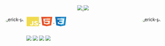 <div align="center">
  <a href="https://github.com/Erkjrg">
  <img height="180em" src="https://github-readme-stats.vercel.app/api?username=Erkjrg&show_icons=true&theme=dark&include_all_commits=true&count_private=true"/>
  <img height="150em" src="https://github-readme-stats.vercel.app/api/top-langs/?username=Erkjrg&layout=compact&langs_count=7&theme=dark"/>
    
</div>
<div style="display: inline_block"><br>
  <img align="center" alt="Erick-Js" height="30" width="40" src="https://raw.githubusercontent.com/devicons/devicon/master/icons/javascript/javascript-plain.svg">
  <img align="center" alt="Erick-HTML" height="30" width="40" src="https://raw.githubusercontent.com/devicons/devicon/master/icons/html5/html5-original.svg">
  <img align="center" alt="Erick-CSS" height="30" width="40" src="https://raw.githubusercontent.com/devicons/devicon/master/icons/css3/css3-original.svg">
   <img align="right" alt="erick-pic" height="150" style="border-radius:50px;"
    src="https://cdn.discordapp.com/attachments/900538286207029248/909989269047758888/03_Original.png">
  <img align="left" alt="erick-pic" height="150" style="border-radius:50px;"
    src="https://cdn.discordapp.com/attachments/900538286207029248/909989818338009108/01_Original.png">
  
</div>
  
  ##
 
<div> 
  <a href="https://instagram.com/erkjrg" arget="_blank"><img src="https://img.shields.io/badge/-Instagram-%23E4405F?style=for-the-badge&logo=instagram&logoColor=white" target="_blank"></a>
  <a href="https://www.behance.net/erkjrg" arget="_blank"><img src="https://img.shields.io/badge/-Instagram-%23E4405F?style=for-the-badge&logo=instagram&logoColor=white" target="_blank"></a>
 	<a href="https://www.twitch.tv/erkjrg" target="_blank"><img src="https://img.shields.io/badge/Twitch-9146FF?style=for-the-badge&logo=twitch&logoColor=white" target="_blank"></a>
  <a href = "mailto:contato.erickjorge@gmail.com"><img src="https://img.shields.io/badge/-Gmail-%23333?style=for-the-badge&logo=gmail&logoColor=white" target="_blank"></a>
</div>
